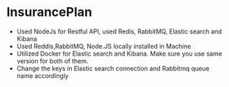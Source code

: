# InsurancePlan

- Used NodeJs for Restful API, used Redis, RabbitMQ, Elastic search and Kibana
- Used Reddis,RabbitMQ, Node.JS locally installed in Machine
- Utilized Docker for Elastic search and Kibana. Make sure you use same version for both of them.
- Change the keys in Elastic search connection and Rabbitmq queue name accordingly
